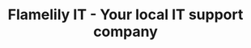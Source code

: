 ---
layout: home
title: Flamelily IT - Your local IT support company
subTitle: Serving Worcestershire and beyond
---